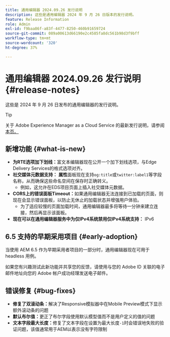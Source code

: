 ```yaml
---
title: 通用编辑器 2024.09.26 发行说明
description: 这些是通用编辑器 2024 年 9 月 26 日版本的发行说明。
feature: Release Information
role: Admin
exl-id: f9baa86f-a83f-4477-8250-460b91659724
source-git-commit: 089a00613d66190e2c4585fa8dc561b98d3f9bff
workflow-type: tm+mt
source-wordcount: '320'
ht-degree: 37%

---
```


# 通用编辑器 2024.09.26 发行说明 {#release-notes}

这些是 2024 年 9 月 26 日发布的通用编辑器的发行说明。

>[!TIP]
>
>关于 Adobe Experience Manager as a Cloud Service 的最新发行说明，请参阅[本页。](/help/release-notes/release-notes-cloud/release-notes-current.md)

## 新增功能 {#what-is-new}

* **为RTE选项加下划线：**&#x200B;富文本编辑器现在公开一个加下划线选项，与Edge Delivery Services的格式选项对齐。
* **社交媒体元数据支持：** **属性**&#x200B;面板现在支持`og:title`或`twitter:label1`等字段名称，从而确保这些命名空间在保存时正确转义。
   * 例如，这允许在EDS项目页面上插入社交媒体元数据。
* **CORS上的错误面板Timeout：**&#x200B;如果通用编辑器无法连接到已加载的页面，则现在会显示错误面板，以防止无休止的加载状态并增强用户体验。
   * 为了适应较慢的页面加载时间，通用编辑器最多将等待一分钟来建立连接，然后再显示该面板。
* **现在可以在通用编辑器服务中为仅IPv4系统禁用仅IPv4系统支持：** IPv6

## 6.5 支持的早期采用项目 {#early-adoption}

当使用 AEM 6.5 作为早期采用者项目的一部分时，通用编辑器现在可用于 headless 用例。

如果您有兴趣测试此新功能并共享您的反馈，请使用与您的 Adobe ID 关联的电子邮件地址向您的 Adobe 帐户成功经理发送电子邮件。

## 错误修复 {#bug-fixes}

* **修复了双滚动条：**&#x200B;解决了Responsive模拟器中在Mobile Preview模式下显示额外滚动条的问题
* **默认布尔值：**&#x200B;更正了布尔字段使用默认模型值而不是用户定义的值的问题
* **文本字段最大长度：**&#x200B;修复了文本字段在设置为最大长度`-1`时会错误地失败的验证问题，该值通常用于AEM以表示没有字符限制
